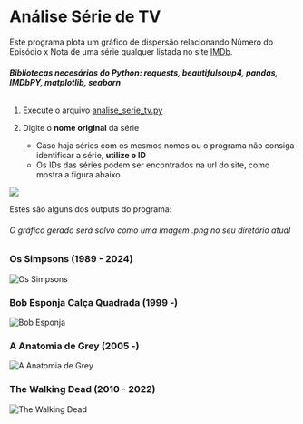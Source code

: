 # Análise Série de TV
Este programa plota um gráfico de dispersão relacionando Número do Episódio x Nota de uma série qualquer listada no site [IMDb](https://www.imdb.com/).

###### **Bibliotecas necesárias do Python: requests, beautifulsoup4, pandas, IMDbPY, matplotlib, seaborn**
1. Execute o arquivo [analise_serie_tv.py](https://github.com/mathgone/Analise-Serie-de-TV/blob/main/analise_serie_tv.py)

2. Digite o **nome original** da série
    * Caso haja séries com os mesmos nomes ou o programa não consiga identificar a série, **utilize o ID**
    * Os IDs das séries podem ser encontrados na url do site, como mostra a figura abaixo
      
![](https://i.postimg.cc/qvj3FHzL/serie-id.png)

Estes são alguns dos outputs do programa:
###### *O gráfico gerado será salvo como uma imagem .png no seu diretório atual*

### Os Simpsons (1989 - 2024)
![](https://i.postimg.cc/2ScR3SCF/The-Simpsons.png "Os Simpsons")

### Bob Esponja Calça Quadrada (1999 -)
![](https://i.postimg.cc/qvMHk3Hv/Sponge-Bob-Square-Pants.png "Bob Esponja")

### A Anatomia de Grey (2005 -)
![](https://i.postimg.cc/X7g0SghP/Grey-s-Anatomy.png "A Anatomia de Grey")

### The Walking Dead (2010 - 2022)
![](https://i.postimg.cc/m24G5ndM/The-Walking-Dead.png "The Walking Dead")


